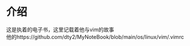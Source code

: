 # 介绍

这是执着的电子书，这里记载着他与vim的故事  
他的https://github.com/dty2/MyNoteBook/blob/main/os/linux/vim/.vimrc  
